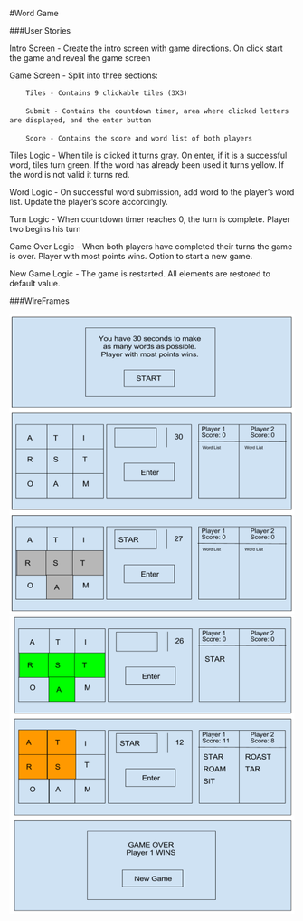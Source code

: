 #Word Game


###User Stories


Intro Screen - Create the intro screen with game directions. On click start the game and reveal the game screen

Game Screen - Split into three sections:

		Tiles - Contains 9 clickable tiles (3X3)

		Submit - Contains the countdown timer, area where clicked letters are displayed, and the enter button

		Score - Contains the score and word list of both players

Tiles Logic - When tile is clicked it turns gray. On enter, if it is a successful word, tiles turn green. If the word has already been used it turns yellow. If the word is not valid it turns red.

Word Logic - On successful word submission, add word to the player’s word list. Update the player’s score accordingly.

Turn Logic - When countdown timer reaches 0, the turn is complete. Player two begins his turn

Game Over Logic - When both players have completed their turns the game is over. Player with most points wins. Option to start a new game.

New Game Logic - The game is restarted. All elements are restored to default value.


###WireFrames

![alt text](./wireframes1.png "Wireframe 1")
![alt text](./wireframes2.png "Wireframe 1")
